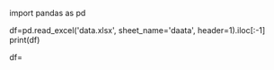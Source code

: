 import pandas as pd

df=pd.read_excel('data.xlsx', sheet_name='daata', header=1).iloc[:-1]
print(df)

df=